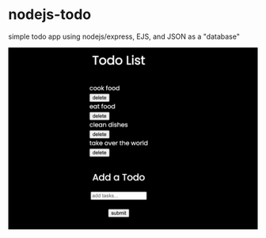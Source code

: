 # nodejs-todo
simple todo app using nodejs/express, EJS, and JSON as a "database"

![screendump](screendump.png)
